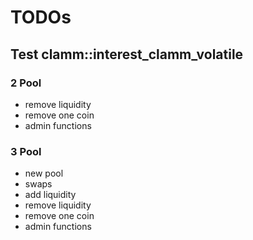 # TODOs

## Test clamm::interest_clamm_volatile

### 2 Pool

- remove liquidity
- remove one coin
- admin functions

### 3 Pool

- new pool
- swaps
- add liquidity
- remove liquidity
- remove one coin
- admin functions
